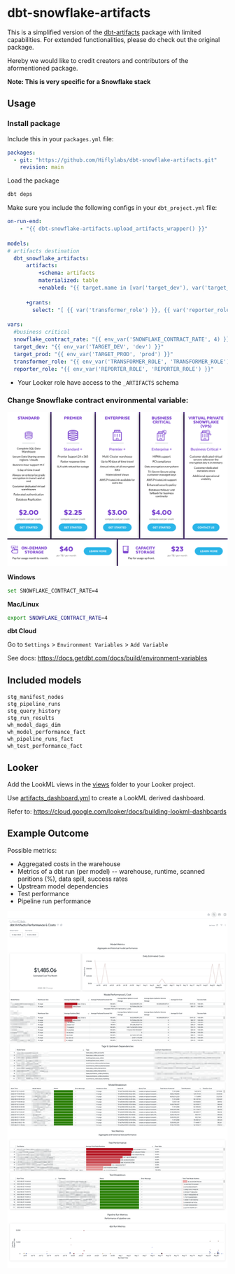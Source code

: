 # dbt-snowflake-artifacts

This is a simplified version of the [dbt-artifacts](https://github.com/brooklyn-data/dbt_artifacts/tree/main/macros) package with limited capabilities. For extended functionalities, please do check out the original package.

Hereby we would like to credit creators and contributors of the aformentioned package.

**Note: This is very specific for a Snowflake stack**

## Usage

### Install package

Include this in your `packages.yml` file:

```yml
packages:
  - git: "https://github.com/Hiflylabs/dbt-snowflake-artifacts.git"
    revision: main
```
Load the package

```bash
dbt deps
```

Make sure you include the following configs in your `dbt_project.yml` file:

```yml
on-run-end:
    - "{{ dbt-snowflake-artifacts.upload_artifacts_wrapper() }}"

models:    
# artifacts destination
  dbt_snowflake_artifacts:
      artifacts:
          +schema: artifacts
          materialized: table
          +enabled: "{{ target.name in [var('target_dev'), var('target_prod')] }}"

      +grants:
        select: "[ {{ var('transformer_role') }}, {{ var('reporter_role') }} ]"

vars:
  #business critical
  snowflake_contract_rate: "{{ env_var('SNOWFLAKE_CONTRACT_RATE', 4) }}"
  target_dev: "{{ env_var('TARGET_DEV', 'dev') }}"
  target_prod: "{{ env_var('TARGET_PROD', 'prod') }}"
  transformer_role: "{{ env_var('TRANSFORMER_ROLE', 'TRANSFORMER_ROLE') }}"
  reporter_role: "{{ env_var('REPORTER_ROLE', 'REPORTER_ROLE') }}"

```

+ Your Looker role have access to the `_ARTIFACTS` schema

### Change Snowflake contract environmental variable:

![snowflake_pricing](./_misc/snowflake_pricing.png)

**Windows**

```bash
set SNOWFLAKE_CONTRACT_RATE=4
```

**Mac/Linux**

```bash
export SNOWFLAKE_CONTRACT_RATE=4
```

**dbt Cloud**

Go to `Settings` > `Environment Variables` > `Add Variable`

See docs: https://docs.getdbt.com/docs/build/environment-variables

## Included models

```
stg_manifest_nodes
stg_pipeline_runs
stg_query_history
stg_run_results
wh_model_dags_dim
wh_model_performance_fact
wh_pipeline_runs_fact
wh_test_performance_fact
```
## Looker

Add the LookML views in the [views](./looker/views/) folder to your Looker project.

Use [artifacts_dashboard.yml](./looker/dashboards/artifacts_dashboard.yml) to create a LookML derived dashboard.

Refer to: https://cloud.google.com/looker/docs/building-lookml-dashboards

## Example Outcome

Possible metrics:
- Aggregated costs in the warehouse
- Metrics of a dbt run (per model) -- warehouse, runtime, scanned paritions (%), data spill, success rates
- Upstream model dependencies
- Test performance
- Pipeline run performance

![artifacts dashboard](./_misc/looker_dashboard.png)
